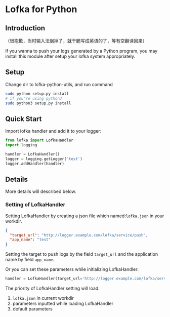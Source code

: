 # Lofka for Python

## Introduction

（很抱歉，当时输入法崩掉了，就干脆写成英语的了，等有空翻译回来）

If you wanna to push your logs generated by a Python program, you may install this module after setup your lofka system appropriately.

## Setup

Change dir to lofka-python-utils, and run command

```bash
sudo python setup.py install
# if you're using python3
sudo python3 setup.py install
```

## Quick Start
Import lofka handler and add it to your logger:

```python
from lofka import LofkaHandler
import logging

handler = LofkaHandler()
logger = logging.getLogger('test')
logger.addHandler(handler)
```

## Details
More details will described below.

### Setting of LofkaHandler
Setting LofkaHandler by creating a json file which named:`lofka.json` in your workdir.
```json
{
  "target_url": "http://logger.example.com/lofka/service/push",
  "app_name": "test"
}
```

Setting the target to push logs by the field `target_url` and the application name by field `app_name`.

Or you can set these parameters while initializing LofkaHandler:

```python
handler = LofkaHandler(target_url='http://logger.example.com/lofka/service/push', app_name="test")
```

The priority of LofkaHandler setting will load:
1. `lofka.json` in current workdir
2. parameters inputted while loading LofkaHandler
3. default parameters
